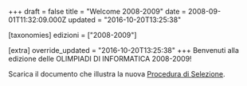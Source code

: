+++
draft = false
title = "Welcome 2008-2009"
date = 2008-09-01T11:32:09.000Z
updated = "2016-10-20T13:25:38"

[taxonomies]
edizioni = ["2008-2009"]

[extra]
override_updated = "2016-10-20T13:25:38"
+++
Benvenuti alla edizione delle OLIMPIADI DI INFORMATICA 2008-2009!

Scarica il documento che illustra la nuova [Procedura di Selezione](/oldsite/93/NuovaProceduraSelezione.pdf).
